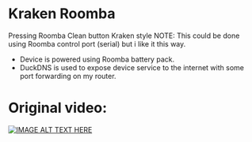 # Kraken Roomba
Pressing Roomba Clean button Kraken style
NOTE:
This could be done using Roomba control port (serial) but i like it this way.

- Device is powered using Roomba battery pack.
- DuckDNS is used to expose device service to the internet with some port forwarding on my router.

# Original video:
[![IMAGE ALT TEXT HERE](https://img.youtube.com/vi/38AYeNGjqg0/0.jpg)](https://www.youtube.com/watch?v=38AYeNGjqg0)
